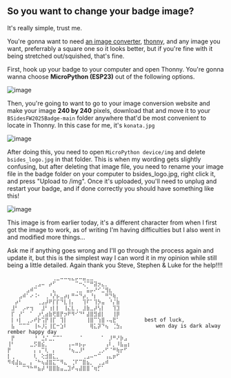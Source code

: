 ## So you want to change your badge image?
It's really simple, trust me.

You're gonna want to need [an image converter](https://fconvert.com/image/), [thonny](https://thonny.org), and any image you want, preferrably a square one so it looks better, but if you're fine with it being stretched out/squished, that's fine.

First, hook up your badge to your computer and open Thonny. You're gonna wanna choose **MicroPython (ESP23)** out of the following options.

![image](https://github.com/user-attachments/assets/4a9ab884-98ac-4b73-a15b-c0c604919f4c)

Then, you're going to want to go to your image conversion website and make your image **240 by 240** pixels, download that and move it to your ```BSidesFW2025Badge-main``` folder anywhere that'd be most convenient to locate in Thonny. In this case for me, it's ``konata.jpg``

![image](https://github.com/user-attachments/assets/cc0fc1a2-4be6-4aa8-bb2b-8719386e5baa)

After doing this, you need to open ``MicroPython device/img`` and delete ``bsides_logo.jpg`` in that folder. This is when my wording gets slightly confusing, but after deleting that image file, you need to rename your image file in the badge folder on your computer to bsides_logo.jpg, right click it, and press "Upload to /img". Once it's uploaded, you'll need to unplug and restart your badge, and if done correctly you should have something like this!

![image](https://github.com/user-attachments/assets/3d171634-1fe9-4162-a1d5-f70f8fe68641)

This image is from earlier today, it's a different character from when I first got the image to work, as of writing I'm having difficulties but I also went in and modified more things...

Ask me if anything goes wrong and I'll go through the process again and update it, but this is the simplest way I can word it in my opinion while still being a little detailed. Again thank you Steve, Stephen & Luke for the help!!!!


```
⠀⠀⠀⠀⠀⠀⠀⠀⠀⠀⠀⠀⢀⣀⠤⠤⢤⣄⡤⠤⣤⣀⣀⠀⠀⠀⠀⠀⠀⠀⠀⠀⠀
⠀⠀⠀⠀⠀⠀⠀⢀⣠⠤⠀⡴⠋⠀⠀⠀⠀⠀⠉⠒⢌⠉⠛⣽⡲⣄⡀⠀⠀⠀⠀⠀⠀
⠀⠀⠀⠀⠀⣠⠾⠉⠀⠀⠀⠀⣄⠀⠀⠀⠀⠀⢀⣀⠀⣥⡤⠜⠊⣈⢻⣆⠀⠀⠀⠀⠀
⠀⠀⠀⣠⠾⠁⠔⠨⠂⠀⢀⠘⡜⡦⣀⡴⡆⠛⠒⠙⡴⡀⠘⡆⠀⠀⠛⡙⢷⡀⠀⠀⠀
⠀⠀⡴⠃⠀⠀⠀⠀⢀⣠⡼⠟⡏⡏⠙⣇⢸⡄⠀⠀⢹⠏⠁⢹⡳⣤⠀⠘⡌⣷⠀⠀⠀
⠀⣸⠃⠀⡠⠖⢲⠀⠀⣸⠃⢰⡇⡇⠀⢸⣌⣇⢀⠀⣸⣷⣀⡼⢣⡇⠀⠀⢹⣹⠀⠀⠀
⠀⡏⠀⡜⠁⠀⠁⠀⡰⢃⣴⣷⢟⣿⡟⡲⠟⠻⠊⠙⠃⣼⣿⣻⣾⡇⠀⠀⢸⡿     
⠀⡇⠰⡇⠀⢀⡠⠞⡗⢩⡟⢸⡏⠀⢹⡇⠀⠀⠀⠀⠀⢸⣿⠉⢱⣿⠠⢤⣟⠁        best of luck,
⠀⣧⠀⠉⠉⠉⠀⢸⠦⡸⡅⢸⣏⠒⣱⠇⠀⠀⠀⠀⠀⠀⢿⣅⡽⠙⢦⠀⢈⣳⡄⠀⠀        wen day is dark alway rember happy day
⠀⡟⠀⠀⠀⠀⠀⠘⠀⣘⡌⣀⡉⠉⠁⠀⠀⠀⠀⠈⠀⠀⠀⠀⠀⠁⠀⡸⠛⠜⡷⣠⠀
⢸⠃⠀⠀⠀⠀⣀⡫⣿⣮⡀⠀⠀⠀⠀⠀⢠⠤⠶⡦⡤⠀⠀⠀⠀⠀⢠⠇⡀⠸⣧⣤⡆
⡟⠀⠀⠀⠀⠀⠀⡄⢠⠉⢇⠀⡄⠀⠀⠀⠘⢦⣀⡸⠃⠀⠀⠀⢀⡠⠋⠈⠛⢷⡖⠋⠀
⡇⢀⠀⠀⠀⠀⠀⢇⠀⢕⣺⣿⣅⡀⠀⠀⠀⠀⠀⠀⢀⣠⠤⠒⠉⠀⢠⣄⡶⠋⠀⠀⠀
⠻⢾⣼⣦⣀⠀⡄⠈⠓⢦⣼⣿⣍⠉⠻⣄⠀⢈⠏⠉⣿⣦⡀⠀⢀⣠⠾⠀⠀⠀⠀⠀⠀
⠀⠀⠈⠀⠉⠙⠓⠛⣦⡼⠘⣿⣿⣷⣤⣀⣹⠞⢤⣼⣿⣿⠈⢶⡋⠁⠀⠀⠀⠀⠀⠀⠀
